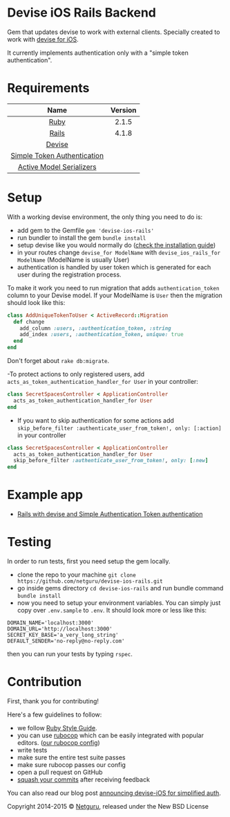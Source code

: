 Devise iOS Rails Backend
====================================

Gem that updates devise to work with external clients. Specially created to work with [devise for iOS][ios_devise].

It currently implements authentication only with a "simple token authentication".

Requirements
============

| Name |  Version |
| :--: | :---: |
| [Ruby][ruby] | 2.1.5 |
| [Rails][rails] | 4.1.8 |
| [Devise][devise] | |
| [Simple Token Authentication][simple_token_authentication] | |
| [Active Model Serializers][active_model_serializers] | |

Setup
=====

With a working devise environment, the only thing you need to do is:

- add gem to the Gemfile `gem 'devise-ios-rails'`
- run bundler to install the gem `bundle install`
- setup devise like you would normally do ([check the installation guide][devise])
- in your routes change `devise_for ModelName` with `devise_ios_rails_for ModelName` (ModelName is usually User)
- authentication is handled by user token which is generated for each user during the registration process. 

To make it work you need to run migration that adds `authentication_token` column to your Devise model.
If your ModelName is `User` then the migration should look like this:
```ruby
class AddUniqueTokenToUser < ActiveRecord::Migration
  def change
    add_column :users, :authentication_token, :string
    add_index :users, :authentication_token, unique: true
  end
end
```
Don't forget about `rake db:migrate`.

-To protect actions to only registered users, add `acts_as_token_authentication_handler_for User` in your controller:

```ruby
class SecretSpacesController < ApplicationController
  acts_as_token_authentication_handler_for User
end
```

- If you want to skip authentication for some actions add `skip_before_filter :authenticate_user_from_token!, only: [:action]` in your controller

```ruby
class SecretSpacesController < ApplicationController
  acts_as_token_authentication_handler_for User
  skip_before_filter :authenticate_user_from_token!, only: [:new]
end
```

Example app
===========

- [Rails with devise and Simple Authentication Token authentication][rails_example_app]

Testing
=======

In order to run tests, first you need setup the gem locally.

* clone the repo to your machine `git clone https://github.com/netguru/devise-ios-rails.git`
* go inside gems directory `cd devise-ios-rails` and run bundle command `bundle install`
* now you need to setup your environment variables. You can simply just copy over `.env.sample` to `.env`. It should look more or less like this:

```
DOMAIN_NAME='localhost:3000'
DOMAIN_URL='http://localhost:3000'
SECRET_KEY_BASE='a_very_long_string'
DEFAULT_SENDER='no-reply@no-reply.com'
```

then you can run your tests by typing `rspec`.


Contribution
============

First, thank you for contributing!

Here's a few guidelines to follow:

- we follow [Ruby Style Guide][ruby_style_guides].
- you can use [rubocop][rubocop] which can be easily integrated with popular editors. ([our rubocop config][rubocop_config])
- write tests
- make sure the entire test suite passes
- make sure rubocop passes our config
- open a pull request on GitHub
- [squash your commits][squash_commits] after receiving feedback

You can also read our blog post [announcing devise-iOS for simplified auth](https://netguru.co/blog/open-source-announcing-devise-ios).

Copyright  2014-2015 © [Netguru][netguru_url], released under the New BSD License

[ios_devise]: https://github.com/netguru/devise-ios

[ruby]: https://www.ruby-lang.org
[rails]: http://www.rubyonrails.org
[devise]: https://github.com/plataformatec/devise
[simple_token_authentication]: https://github.com/gonzalo-bulnes/simple_token_authentication
[active_model_serializers]: https://github.com/rails-api/active_model_serializers
[ruby_style_guides]: https://github.com/bbatsov/ruby-style-guide
[rubocop]: https://github.com/bbatsov/rubocop
[rubocop_config]: https://github.com/netguru/hound/blob/master/config/rubocop.yml
[squash_commits]: http://blog.steveklabnik.com/posts/2012-11-08-how-to-squash-commits-in-a-github-pull-request
[netguru_url]: https://netguru.co
[rails_example_app]: https://github.com/netguru/devise-ios-rails-example
